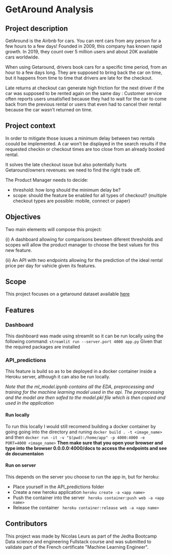 # GetAround Analysis

## Project description
GetAround is the Airbnb for cars. You can rent cars from any person for a few hours to a few days! Founded in 2009, this company has known rapid growth. In 2019, they count over 5 million users and about 20K available cars worldwide.

When using Getaround, drivers book cars for a specific time period, from an hour to a few days long. They are supposed to bring back the car on time, but it happens from time to time that drivers are late for the checkout.

Late returns at checkout can generate high friction for the next driver if the car was supposed to be rented again on the same day : Customer service often reports users unsatisfied because they had to wait for the car to come back from the previous rental or users that even had to cancel their rental because the car wasn’t returned on time.

## Project context
In order to mitigate those issues a minimum delay between two rentals coould be implemented. A car won’t be displayed in the search results if the requested checkin or checkout times are too close from an already booked rental.

It solves the late checkout issue but also potentially hurts Getaround/owners revenues: we need to find the right trade off.

The Product Manager needs to decide:

- threshold: how long should the minimum delay be?
- scope: should the feature be enabled for all types of checkout? (multiple checkout types are possible: mobile, connect or paper)

## Objectives

Two main elements will compose this project:

(i) A dashboard allowing for comparisons bewteen diferent thresholds and scopes will allow the product manager to choose the best values for this new feature. 

(ii) An API with two endpoints allowing for the prediction of the ideal rental price per day for vahicle given its features.


## Scope
This project focuses on a getaround dataset available [here](https://full-stack-assets.s3.eu-west-3.amazonaws.com/Deployment/get_around_delay_analysis.xlsx) 

## Features

### Dashboard
This dashboard was made using streamlit so it can be run locally using the following command: 
```streamlit run --server.port 4000 app.py```
Given that the required packages are installed

### API_predictions
This feature is build so as to be deployed in a docker container inside a Heroku server, although it can also be run locally. 

*Note that the ml_model.ipynb contains all the EDA, preprocessing and training for the machine learning model used in the api. The preprocessing and the model are then safed to the model.pkl file which is then copied and used in the application*

#### Run locally
To run this locally I would still recomend building a docker container by going going into the directory and runing 
```docker build . -t <image_name>```
and then
```docker run -it -v "$(pwd):/home/app" -p 4000:4000 -e PORT=4000 <image_name>```
**Then make sure that you open your browser and type into the browser 0.0.0.0:4000/docs to access the endpoints and see de documentaion**

#### Run on server
This depends on the server you choose to run the app in, but for heroku:
- Place yourself in the API_predictions folder
- Create a new heroku application
```heroku create -a <app name>```
- Push the container into the server
``` heroku container:push web -a <app name>```
- Release the container
``` heroku container:release web -a <app name>```

## Contributors

This project was made by Nicolas Leurs as part of the Jedha Bootcamp Data science and engineering Fullstack course and was submitted to validate part of the French certificate "Machine Learning Engineer".

